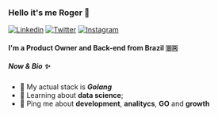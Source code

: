 ### Hello it's me Roger 👋

[![Linkedin](https://img.shields.io/badge/Linkedin-rogersilvasouza-0e76a8?style=flat&logo=linkedin)](https://www.linkedin.com/in/rogersilvasouza)
[![Twitter](https://img.shields.io/badge/Twitter-rogersilvasouza-00acee?style=flat&logo=twitter)](https://twitter.com/rogersilvasouza)
[![Instagram](https://img.shields.io/badge/Instagram-rogersilvasouza-E1306C?style=flat&logo=instagram)](https://instagram.com/rogersilvasouza)

#### I'm a Product Owner and Back-end from Brazil 🇧🇷

##### Now & Bio ✨
- 👷 My actual stack is **_Golang_**
- 🌱 Learning about **data science**;
- 💬 Ping me about **development**, **analitycs**, **GO** and **growth**
